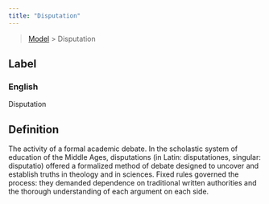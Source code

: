 ```yaml
---
title: "Disputation"
---
```


> [Model](../../) > Disputation

## Label

### English
Disputation


## Definition
The activity of a formal academic debate. In the scholastic system of education of the Middle Ages, disputations (in Latin: disputationes, singular: disputatio) offered a formalized method of debate designed to uncover and establish truths in theology and in sciences. Fixed rules governed the process: they demanded dependence on traditional written authorities and the thorough understanding of each argument on each side. 


    
